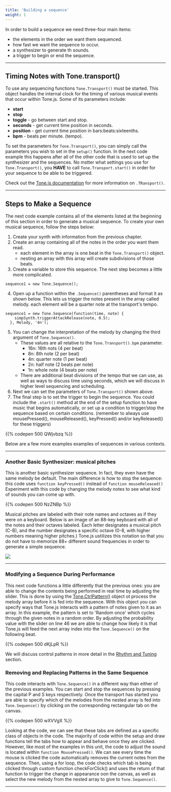 ```yaml
---
title: 'Building a sequence'
weight: 1
---
```


In order to build a sequence we need three-four main items:

* the elements in the order we want them sequenced.
* how fast we want the sequence to occur.
* a synthesizer to generate th sounds.
* a trigger to begin or end the sequence.

---

## Timing Notes with Tone.transport()

To use any sequencing functions ```Tone.Transport()``` must be started. This object handles the internal clock for the timing of various musical events that occur within Tone.js. Some of its parameters include:

 - **start** 
 - **stop**
 - **toggle** - go between start and stop.
 - **seconds** - get current time position in seconds.
 - **position** - get current time position in bars:beats:sixteenths.
 - **bpm** - beats per minute. (tempo).

 To set the parameters for `Tone.Transport()`, you can simply call the parameters you wish to set in the `setup()` function. In the next code example this happens after all of the other code that is used to set up the synthesizer and the sequences. No mstter what settings you use for `Tone.Transport()`, you **HAVE** to call `Tone.Transport.start()` in order for your sequence to be able to be triggered.


Check out the <a href="https://tonejs.github.io/docs/r13/Transport" target="_blank"> Tone.js documentation</a> for more information on `.TRansport()`. 

---

## Steps to Make a Sequence

The next code example contains all of the elements listed at the beginning of this section in order to generate a musical sequence. To create your own musical sequence, follow the steps below:

1. Create your synth with information from the previous chapter. 
2. Create an array containing all of the notes in the order you want them read.
    * each element in the array is one beat in the `Tone.Transport()` object.
    * nesting an array with this array will create subdivisions of those beats. 
3. Create a variable to store this sequence. The next step becomes a little more complicated.

```
sequence1 = new Tone.Sequence();
```

4. Open up a function within the `.Sequence()` parentheses and format it as shown below. This lets us trigger the notes present in the array called melody. each element will be a quarter note at the transport's tempo.

```
sequence1 = new Tone.Sequence(function(time, note) { 
    simpSynth.triggerAttackRelease(note, 0.5);
  }, Melody, '4n');
```

5. You can change the interpretation of the melody by changing the third argument of `Tone.Sequence()`.
    * These values are all relative to the `Tone.Transport().bpm` parameter.
        * 16n: 16th nots (4 per beat)
        * 8n: 8th note (2 per beat)
        * 4n: quarter note (1 per beat)
        * 2n: half note (2 beats per note)
        * 1n: whole note (4 beats per note)
    * There are additional beat divisions of the tempo that we can use, as well as ways to discuss time using seconds, which we will discuss in higher level sequencing and scheduling.
6. Next we can set the parameters of `Tone.Transport()` shown above.
7. The final step is to set the trigger to begin the sequence. You could include the `.start()` method at the end of the setup function to have music that begins automatically, or set up a condition to trigger/stop the sequence based on certain conditions. (remember to always use mousePressed(), mouseReleased(), keyPressed() and/or keyReleased() for these triggers)

{{% codepen 500 QWjvbzq %}}


Below are a few  more examples examples of sequences in various contexts.

---

### Another Basic Synthesizer: musical pitches

This is another basic synthesizer sequence. In fact, they even have the same melody be default. The main difference is how to stop the sequence: this code uses `function keyPressed()` instead of `function mouseReleased()` Experiment with this code by changing the melody notes to see what kind of sounds you can come up with. 

{{% codepen 500 NzZNBp %}}

Musical pitches are labeled with their note names and octaves as if they were on a keyboard. Below is an image of an 88-key keyboard with all of the notes and their octaves labeled. Each letter designates a musical pitch (C-B), and the number designates a specific octave (0-8, with higher numbers meaning higher pitches.) Tone.js ustilizes this notation so that you do not have to memorize 88+ different sound frequencies in order to generate a simple sequence.

![](/images/graphics/keyboard.png)

---

### Modifying a Sequence During Performance

This next code functions a little differently that the previous ones: you are able to change the contents being performed in real time by adjusting the slider. This is done by using the [Tone.CtrlPattern()](https://tonejs.github.io/docs/13.8.25/CtrlPattern.html) object ot process the melody array before it is fed into the sequence. With this object you can specify ways that Tone.js interacts with a pattern of notes given to it as an array. In this example, the pattern is set to 'Random once' which cycles through the given notes in a random order. By adjusting the probability value with the slider on line 46 we are able to change how likely it is that Tone.js will feed the next array index into the `Tone.Sequence()` on the following beat.

{{% codepen 500 dKjLpR %}}

We will discuss control patterns in more detail in the [Rhythm and Tuning](https://pdm.lsupathways.org/3_audio/2_synthsandmusic/2_lesson_2/rhythm-and-tuning/) section.

### Removing and Replacing Patterns in the Same Sequence

This code interacts with `Tone.Sequence()` in a different way than either of the previous examples. You can start and stop the sequences by pressing the capital P and S keys respectively. Once the transport has started you are able to specify which of the melodies from the nested array is fed into `Tone.Sequence()` by clicking on the corresponding rectangular tab on the canvas.

{{% codepen 500 wXVVgX %}}

Looking at the code, we can see that these tabs are defined as a specific class of objects in the code. The majority of code within the setup and draw functions tell the tabs how to appear and behave once they are clicked. However, like most of the examples in this unit, the code to adjust the sound is located within `function MousePressed()`. We can see every time the mouse is clicked the code automatically removes the current notes from the sequence. Then, using a for loop, the code checks which tab is being clicked through custom function checkForClick() and uses the return of that function to trigger the change in appearance oon the canvas, as well as select the new melody from the nested array to give to `Tone.Sequence()`.

---
